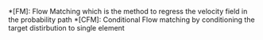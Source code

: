 *[FM]: Flow Matching which is the method to regress the velocity field in the probability path
*[CFM]: Conditional Flow matching by conditioning the target distirbution to single element
